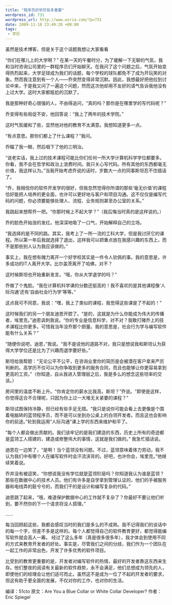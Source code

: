 ```yaml
--- 
title: "程序员的学历有多重要"
wordpress_id: 731
wordpress_url: http://www.wsria.com/?p=731
date: 2009-11-18 23:49:28 +08:00
tags: 
 - 学历
---
```

<pre>虽然是技术博客，但是关于这个话题我想让大家看看</pre>
“你们在哪儿上的大学啊？”
在某一天的午餐时分，为了缓解一下无聊的气氛，我和当时咨询公司里的一群程序员们开始聊天。在我问了这个问题之后，气氛开始变得热烈起来，大学足球成为我们的话题，每个学校的球队都免不了成为开玩笑的对象。然而我注意到有一个人——乔突然变得非常沉默。因此，我想最好把他拉到讨论中来，于是我又问了一遍这个问题，然而这次他却用不友好的语气告诉我他没有上过大学。这时大家都尴尬的沉默了。

我是那种好奇心很强的人，不由得追问，“真的吗？那你是在哪里学的写代码呢？”

乔变得有些局促不安，他回答说：“我上了两年的技术学院。”

<!--more-->

这时气氛缓和了些，显然他对他的教育不太满意。我想知道更多一点。

“有点意思。那你们都上了什么课程？”我问。

乔瞄了我一眼，然后咽下了他的三明治。

“说老实话，我上过的技术课程可能比你们任何一所大学计算机科学学位都要多。你看，我不会在哲学和政治上浪费时间。我只关心写代码。所有其他的东西都毫无价值，我这样认为。”当我开始考虑乔说的话时，岁数大一点的同事斯坦忍不住插话了。

“乔，我相信你的软件开发学的很好，但我忽然觉得你所谓的那些‘毫无价值’的课程恰好能把人培养的更全面，也许可以更好地与客户和项目沟通。这不仅仅是编写代码的问题，你必须要能够处理人、流程、业务规则甚至办公室的关系。”

我跳起来想帮乔一把。“你那时候上不起大学？”（我后悔当时真的是这样说的。）

乔的脸色开始涨的发红。他深深地吸了一口气，开始解释自己的立场。

“我选择的是不同的路。其实，我考上了一所一流的工科大学，但是我讨厌它的课程。所以第一年后我就选择了退出，这样我可以把重点放在我感兴趣的东西上，而不是那些别人认为我应该做的。”

事实上，我在想有魄力离开一个好学校其实是一件令人钦佩的事。我的意思是，许多成功的IT人离开大学。比尔盖茨离开了哈佛，对不？

这时候斯坦也开始重新发言。“哦，你从大学退学的吗？”

乔做了个鬼脸。“我在计算机科学课的分数还挺高的！我不喜欢的是其他课程像‘人际沟通’还有‘自由社会行为学’等等。”

这点我可不同意，我说：“嘿，我上了类似的课程，我觉得这些课是了不起的！”

这时候我们的另一个朋友迪恩开腔了。“是的，这就是为什么你能成为伟大的传播者，埃里克。”迪恩讽刺我说。“你的专业是信息科学，对不对？我敢打赌乔上的技术课程比你更多。可惜我当年没乔那个胆量。我的意思是，社会行为学与编写软件能有什么关系？”

“随便你说吧，迪恩，”我说。“我不是说他的道路不对，我只是想说我和斯坦认为获得大学学位还是比为了兴趣而退学要好些。”

斯坦给我帮腔：“无论公平不公平，在咨询业里你的简历是会被潜在客户拿来严厉判断的。高学历不仅可以为你争取到更多的服务合同，而且也能够让你更容易拿到更高的工资。”（你知道，自从我进入管理层之后，我是多么的想念这些坦率的交谈。）

房间里的温度不断上升。“你肯定你的薪水比我高，斯坦？”乔说。“即使是这样，你觉得这合不合理呢，只因为你上过一大堆无关紧要的课程？”

斯坦试图保持冷静，但已经有些手足无措。“我只是说你可能会看上去更像是个围着电脑转的蓝领程序员，而不是可以坐到办公桌上的白领开发者。而且这也会影响你的前途。”轮到我运用“人际沟通”课上学的东西来维护和平了。

“每个人都会做出贡献的。我们该牢记的是我们建造的东西，历史上所有的奇迹都是蓝领工人搭建的，建造或修整伟大的事情，这就是我们做的。” 我急忙插话说。

迪恩在一边笑了，“是啊！当个蓝领没有问题。不过，蓝领意味着体力劳动，我不认为我们中有哪个人在编写软件时会汗流浃背的。好吧，也许你会，埃里克。”他继续笑着说。

乔并没有被逗笑，“你想说我没有学位就是蓝领阶层吗？你知道我认为谁是蓝领？那些在数据中心的技术人员。他们有许多是自学拿到管理认证的，他们的手被服务器和电线弄的脏兮兮的，而我们干的是设计和编写复杂的代码。”

迪恩跳了起来，“哦，难道保护数据中心的工作就不复杂了？你最好不要让他们听到，要不然你的下一个请求将没人搭理。”

……

每当回顾起这些，我都会感叹当时的我们是多么的不成熟。我不记得我们的谈话中的每一个字，但差不多是这样的。每个人都觉得自己的软件教育更好，都觉得能编写软件就会高人一筹。
经过了这么多年（真是很多很多年），我才体会到使用不同的方式来教育开发者的好处。事实是，尽管我们之间的分歧，我们作为一个团队在一起工作的非常出色，开发了许多优秀的软件项目。

比受到的教育更重要的是，开发者对编写软件的热情，最好的开发者靠这东西来生存。他们整夜的阅读有关最新的软件趋势，永不会满足，他们总想成为领先的人，即使他们的经理会让他们适可而止。虽然这不是成为一位了不起的开发者的要求，但这有助于更全面的发展，不仅对你的工作，也对你的生活。

编译：51cto
原文：Are You a Blue Collar or White Collar Developer? 作者：Eric Spiegel
